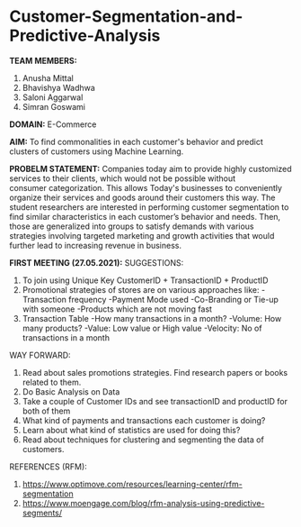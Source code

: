 # Customer-Segmentation-and-Predictive-Analysis
**TEAM MEMBERS:**
1. Anusha Mittal
2. Bhavishya Wadhwa
3. Saloni Aggarwal
4. Simran Goswami

**DOMAIN:** E-Commerce

**AIM:** To find commonalities in each customer's behavior and predict clusters of customers using Machine Learning.

**PROBELM STATEMENT:** Companies today aim to provide highly customized services to their clients, which would not be possible without consumer categorization. This allows Today's businesses to conveniently organize their services and goods around their customers this way. The student researchers are interested in performing customer segmentation to find similar characteristics in each customer’s behavior and needs. Then, those are generalized into groups to satisfy demands with various strategies involving targeted marketing and growth activities that would further lead to increasing revenue in business.

**FIRST MEETING (27.05.2021):**
SUGGESTIONS:
1) To join using Unique Key CustomerID + TransactionID + ProductID
2) Promotional strategies of stores are on various approaches like:
   -Transaction frequency
   -Payment Mode used
   -Co-Branding or Tie-up with someone
   -Products which are not moving fast
3) Transaction Table
   -How many transactions in a month?
   -Volume: How many products?
   -Value: Low value or High value
   -Velocity: No of transactions in a month
   
WAY FORWARD:
1) Read about sales promotions strategies. Find research papers or books related to them.
2) Do Basic Analysis on Data
3) Take a couple of Customer IDs and see transactionID and productID for both of them
4) What kind of payments and transactions each customer is doing?
5) Learn about what kind of statistics are used for doing this?
6) Read about techniques for clustering and segmenting the data of customers. 

REFERENCES (RFM):
1) https://www.optimove.com/resources/learning-center/rfm-segmentation
2) https://www.moengage.com/blog/rfm-analysis-using-predictive-segments/


